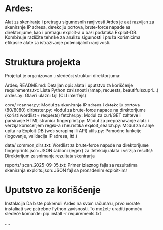 # Ardes:
Alat za skeniranje i pretragu sigurnosnih ranjivosti
Ardes je alat razvijen za skeniranje IP adresa, detekciju portova, brute-force napade na direktorijume, kao i pretragu exploit-a u bazi podataka Exploit-DB. Kombinuje različite tehnike za analizu sigurnosti i pruža korisnicima efikasne alate za istraživanje potencijalnih ranjivosti.

# Struktura projekta
Projekat je organizovan u sledećoj strukturi direktorijuma:

Ardes/
README.md: Detaljan opis alata i uputstvo za korišćenje
requirements.txt: Lista Python zavisnosti (nmap, requests, beautifulsoup4...)
ardes.py: Glavni ulazni fajl (CLI interfejs)

core/
scanner.py: Modul za skeniranje IP adresa i detekciju portova (80/8080)
dirbuster.py: Modul za brute-force napade na direktorijume (koristi wordlist + requests)
fetcher.py: Modul za curl/GET zahteve i parsiranje HTML stranica
fingerprint.py: Modul za prepoznavanje alata i verzija korišćenjem regex-a i heuristika
exploit_search.py: Modul za slanje upita na Exploit-DB (web scraping ili API)
utils.py: Pomoćne funkcije (logovanje, validacija IP adresa, itd.)

data/
common_dirs.txt: Wordlist za brute-force napade na direktorijume
fingerprints.json: JSON šabloni (regex) za detekciju alata i verzija
results/: Direktorijum za snimanje rezultata skeniranja

reports/
scan_2025-09-05.txt: Primer izlaznog fajla sa rezultatima skeniranja
exploits.json: JSON fajl sa pronađenim exploit-ima


# Uputstvo za korišćenje
Instalacija
Da biste pokrenuli Ardes na svom računaru, prvo morate instalirati sve potrebne Python zavisnosti. To možete uraditi pomoću sledeće komande:
pip install -r requirements.txt

....
